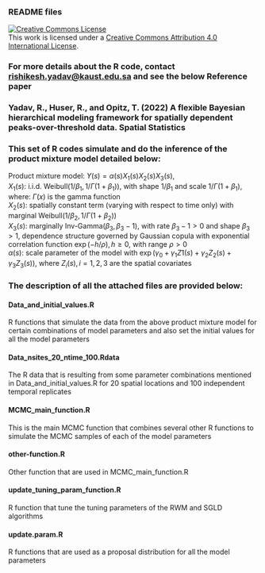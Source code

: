 ### README files

<a rel="license" href="http://creativecommons.org/licenses/by/4.0/"><img alt="Creative Commons License" style="border-width:0" src="https://i.creativecommons.org/l/by/4.0/88x31.png" /></a><br />This work is licensed under a <a rel="license" href="http://creativecommons.org/licenses/by/4.0/">Creative Commons Attribution 4.0 International License</a>.

### For more details about the R code, contact rishikesh.yadav@kaust.edu.sa and see the below Reference paper

### Yadav, R., Huser, R., and Opitz, T. (2022) A flexible Bayesian hierarchical modeling framework for spatially dependent peaks-over-threshold data. Spatial Statistics 

### This set of R codes simulate and do the inference of the product mixture model detailed below: 
Product mixture model: $Y(s)= \alpha(s) X_1(s) X_2(s) X_3(s)$,  
$X_1(s)$: i.i.d. Weibull$(1/\beta_1,1/\Gamma(1+\beta_1))$, with shape $1/\beta_1$ and scale $1/\Gamma(1+\beta_1)$, where: $\Gamma(x)$ is the gamma function  
$X_2(s)$: spatially constant term (varying with respect to time only) with marginal Weibull$(1/\beta_2,1/\Gamma(1+\beta_2))$  
$X_3(s):$ marginally Inv-Gamma$(\beta_3,\beta_3-1)$, with rate $\beta_3-1 >0$ and shape $\beta_3 > 1$, dependence structure governed by Gaussian copula with exponential correlation function $\exp(-h/\rho), h\geq 0$, with range $\rho>0$  
$\alpha(s):$ scale parameter of the model with $\exp(\gamma_0 + \gamma_1 Z1(s) + \gamma_2 Z_2(s) + \gamma_3 Z_3(s))$, where $Z_i(s), i=1,2,3$ are the spatial covariates 

### The description of all the attached files are provided below:
#### Data_and_initial_values.R
R functions that simulate the data from the above product mixture model for certain combinations of model parameters and also set the initial values for all the model parameters
#### Data_nsites_20_ntime_100.Rdata
The R data that is resulting from some parameter combinations mentioned in Data_and_initial_values.R for 20 spatial locations and 100 independent temporal replicates
#### MCMC_main_function.R
This is the main MCMC function that combines several other R functions to simulate the MCMC samples of each of the model parameters
#### other-function.R
Other function that are used in MCMC_main_function.R
#### update_tuning_param_function.R
R function that tune the tuning parameters of the RWM and SGLD algorithms 
#### update.param.R
R functions that are used as a proposal distribution for all the model parameters 



